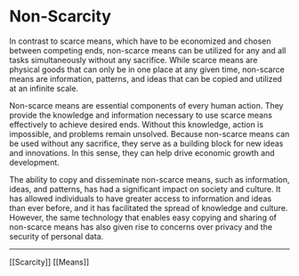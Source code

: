 # Non-Scarcity

In contrast to scarce means, which have to be economized and chosen between competing ends, non-scarce means can be utilized for any and all tasks simultaneously without any sacrifice. While scarce means are physical goods that can only be in one place at any given time, non-scarce means are information, patterns, and ideas that can be copied and utilized at an infinite scale.

Non-scarce means are essential components of every human action. They provide the knowledge and information necessary to use scarce means effectively to achieve desired ends. Without this knowledge, action is impossible, and problems remain unsolved. Because non-scarce means can be used without any sacrifice, they serve as a building block for new ideas and innovations. In this sense, they can help drive economic growth and development.

The ability to copy and disseminate non-scarce means, such as information, ideas, and patterns, has had a significant impact on society and culture. It has allowed individuals to have greater access to information and ideas than ever before, and it has facilitated the spread of knowledge and culture. However, the same technology that enables easy copying and sharing of non-scarce means has also given rise to concerns over privacy and the security of personal data.

---
[[Scarcity]]
[[Means]]

